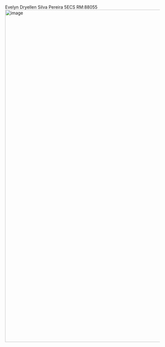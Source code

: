 Evelyn Dryellen Silva Pereira 5ECS RM:88055
<img width="1919" height="1079" alt="image" src="https://github.com/user-attachments/assets/d952f6bd-00c5-4e25-9ce1-3b6ef86d2868" />
